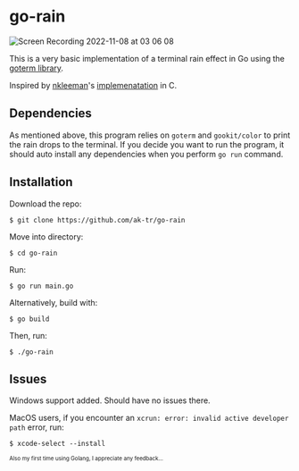 # go-rain

![Screen Recording 2022-11-08 at 03 06 08](https://user-images.githubusercontent.com/62529128/200467049-2b26a0ed-36cc-4f78-b8e8-8d22ee614035.gif)

This is a very basic implementation of a terminal rain effect in Go using the [goterm library](https://github.com/buger/goterm).

Inspired by [nkleeman](https://github.com/nkleemann)'s [implemenatation](https://github.com/nkleemann/ascii-rain) in C.

## Dependencies

As mentioned above, this program relies on `goterm` and `gookit/color` to print the rain drops to the terminal.  If you decide you want to run the program, it should auto install any dependencies when you perform `go run` command.

## Installation

Download the repo:

`$ git clone https://github.com/ak-tr/go-rain`

Move into directory:

`$ cd go-rain`

Run:

`$ go run main.go`

Alternatively, build with:

`$ go build`

Then, run:

`$ ./go-rain`

## Issues

Windows support added. Should have no issues there.

MacOS users, if you encounter an `xcrun: error: invalid active developer path` error, run:

`$ xcode-select --install`

<sup><sub>Also my first time using Golang, I appreciate any feedback...</sub></sup>
